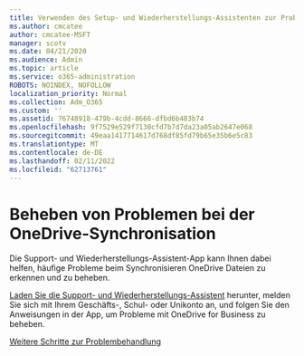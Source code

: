 ```yaml
---
title: Verwenden des Setup- und Wiederherstellungs-Assistenten zur Problembehandlung OneDrive for Business
ms.author: cmcatee
author: cmcatee-MSFT
manager: scotv
ms.date: 04/21/2020
ms.audience: Admin
ms.topic: article
ms.service: o365-administration
ROBOTS: NOINDEX, NOFOLLOW
localization_priority: Normal
ms.collection: Adm_O365
ms.custom: ''
ms.assetid: 76748918-479b-4cdd-8666-dfbd6b483b74
ms.openlocfilehash: 9f7529e529f7130cfd7b7d7da23a05ab2647e068
ms.sourcegitcommit: 49eaa1417714617d768df85fd79b65e35b6e5c83
ms.translationtype: MT
ms.contentlocale: de-DE
ms.lasthandoff: 02/11/2022
ms.locfileid: "62713761"
---
```

# <a name="fix-onedrive-sync-problems"></a>Beheben von Problemen bei der OneDrive-Synchronisation

Die Support- und Wiederherstellungs-Assistent-App kann Ihnen dabei helfen, häufige Probleme beim Synchronisieren OneDrive Dateien zu erkennen und zu beheben. 
  
[Laden Sie die Support- und Wiederherstellungs-Assistent](https://aka.ms/sara) herunter, melden Sie sich mit Ihrem Geschäfts-, Schul- oder Unikonto an, und folgen Sie den Anweisungen in der App, um Probleme mit OneDrive for Business zu beheben. 
  
[Weitere Schritte zur Problembehandlung](https://go.microsoft.com/fwlink/?linkid=872097)
  

